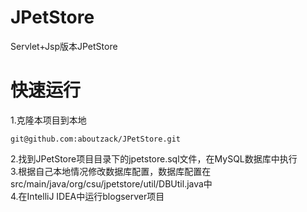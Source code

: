 # JPetStore
Servlet+Jsp版本JPetStore

# 快速运行  

1.克隆本项目到本地  

```
git@github.com:aboutzack/JPetStore.git
```  

2.找到JPetStore项目目录下的jpetstore.sql文件，在MySQL数据库中执行  
3.根据自己本地情况修改数据库配置，数据库配置在src/main/java/org/csu/jpetstore/util/DBUtil.java中  
4.在IntelliJ IDEA中运行blogserver项目  